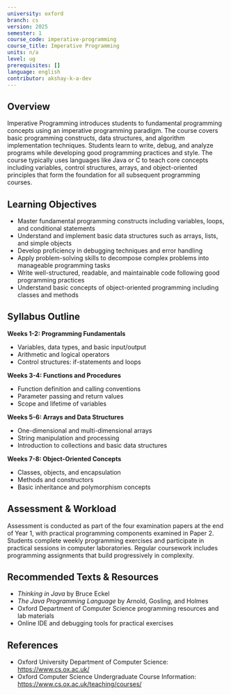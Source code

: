 ```yaml
---
university: oxford
branch: cs
version: 2025
semester: 1
course_code: imperative-programming
course_title: Imperative Programming
units: n/a
level: ug
prerequisites: []
language: english
contributor: akshay-k-a-dev
---
```


## Overview

Imperative Programming introduces students to fundamental programming concepts using an imperative programming paradigm. The course covers basic programming constructs, data structures, and algorithm implementation techniques. Students learn to write, debug, and analyze programs while developing good programming practices and style. The course typically uses languages like Java or C to teach core concepts including variables, control structures, arrays, and object-oriented principles that form the foundation for all subsequent programming courses.

## Learning Objectives

- Master fundamental programming constructs including variables, loops, and conditional statements
- Understand and implement basic data structures such as arrays, lists, and simple objects
- Develop proficiency in debugging techniques and error handling
- Apply problem-solving skills to decompose complex problems into manageable programming tasks
- Write well-structured, readable, and maintainable code following good programming practices
- Understand basic concepts of object-oriented programming including classes and methods

## Syllabus Outline

**Weeks 1-2: Programming Fundamentals**
- Variables, data types, and basic input/output
- Arithmetic and logical operators
- Control structures: if-statements and loops

**Weeks 3-4: Functions and Procedures**
- Function definition and calling conventions
- Parameter passing and return values
- Scope and lifetime of variables

**Weeks 5-6: Arrays and Data Structures**
- One-dimensional and multi-dimensional arrays
- String manipulation and processing
- Introduction to collections and basic data structures

**Weeks 7-8: Object-Oriented Concepts**
- Classes, objects, and encapsulation
- Methods and constructors
- Basic inheritance and polymorphism concepts

## Assessment & Workload

Assessment is conducted as part of the four examination papers at the end of Year 1, with practical programming components examined in Paper 2. Students complete weekly programming exercises and participate in practical sessions in computer laboratories. Regular coursework includes programming assignments that build progressively in complexity.

## Recommended Texts & Resources

- *Thinking in Java* by Bruce Eckel
- *The Java Programming Language* by Arnold, Gosling, and Holmes
- Oxford Department of Computer Science programming resources and lab materials
- Online IDE and debugging tools for practical exercises

## References

- Oxford University Department of Computer Science: https://www.cs.ox.ac.uk/
- Oxford Computer Science Undergraduate Course Information: https://www.cs.ox.ac.uk/teaching/courses/
